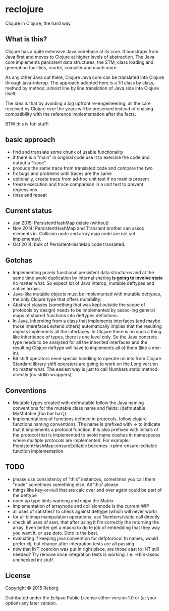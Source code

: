 # reclojure

Clojure in Clojure, the hard way.

## What is this?

Clojure has a quite extensive Java codebase at its core. It boostraps from Java first and moves to Clojure at higher levels of abstraction. The Java core implements persistent data structures, the STM, class loading and generation facilities, reader, compiler and much more.

As any other Java out there, Clojure Java core can be translated into Clojure through java-interop. The approach adopted here is a 1:1 class by class, method by method, almost line by line translation of Java side into Clojure itself.

The idea is that by avoiding a big upfront re-engeineering, all the care received by Clojure over the years will be preserved instead of chasing compatibility with the reference implementation after the facts.

BTW this is fun stuff!

## basic approach

* find and translate some chunk of usable functionality
* if there is a "main" in original code use it to exercise the code and output a "trace"
* produce the same trace from translated code and compare the two
* fix bugs and problems until traces are the same
* optionally, create trace from ad-hoc unit test if no main is present
* freeze execution and trace comparison in a unit test to prevent regressions
* rinse and repeat

## Current status

* Jan 2015: PersistentHashMap delete (without)
* Nov 2014: PersistentHashMap and Transient brother can assoc elements in. Collision node and array map node are not yet implemented.
* Oct 2014: bulk of PersistentHashMap code translated.

## Gotchas

* Implementing purely functional persistent data structures and at the same time avoid duplication by internal sharing **is going to involve state** no matter what. So expect lot of Java interop, mutable deftypes and native arrays.
* Java-like mutable objects must be implemented with mutable deftypes, the only Clojure type that offers mutability.
* Abstract classes (something that was kept outside the scope of protocols by design) needs to be implemented by assoc-ing general maps of shared functions into deftypes definitions.
* In Java, inhereting from a class that implements interfaces (and maybe those interefaces extend others) automatically implies that the resulting objects implements all the interfaces. In Clojure there is no such a thing like inheritance of types, there is one level only. So the Java concrete type needs to be analyzed for all the inherited interfaces and the resulting Clojure deftype will have to implements all of them (like a mix-in).
* Bit shift operators need special handling to operate on ints from Clojure. Standard library shift operators are going to work on the Long version no matter what. The easiest way is just to call Numbers static method directly (no stdlib wrappers).

## Conventions

* Mutable types created with defmutable follow the Java naming conventions for the mutable class name and fields: (defmutable MyMutable [foo bar baz])
* Implementations of functions defined in protocols, follow clojure functions naming conventions. The name is prefixed with -> to indicate that it implements a protocol function. It is also prefixed with initials of the protocol that is implemented to avoid name clashes in namespaces where multiple protocols are implemented. For example: PersistentHashMap::ensureEditable becomes ->phm-ensure-editable function implementation.

## TODO

* please use consistency of "this" instances, sometimes you call them "node" sometimes something else. All 'this' please.
* things like key-or-null that are calc over and over again could be part of the deftype
* open up type hints warning and enjoy the Matrix
* implementation of arraynode and collisionnode is the current WIP
* all uses of satisfies? to check against deftype (which will never work)
* for all bitmap manipulation operations, use Numbers/static call directly
* check all uses of aset, that after using it I'm correctly the returning the array. Even better get a macro to do te job of embedding that they way you want it, or use doto. Doto is the best.
* evaluating if keeping java convention for defptorocol fn names, would prefer clj, but change after integration tests are all passing
* now that INT coercion was put in right place, are those cast to INT still needed? Try remove once integration tests is working. I.e. ->bin-assoc unchecked int stuff.

## License

Copyright © 2015 Reborg

Distributed under the Eclipse Public License either version 1.0 or (at your option) any later version.
